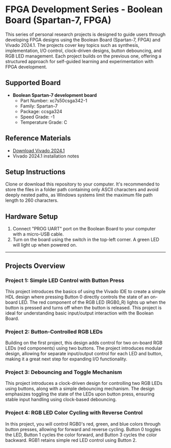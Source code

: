 
# FPGA Development Series - Boolean Board (Spartan-7, FPGA)

This series of personal research projects is designed to guide users through developing FPGA designs using the Boolean Board (Spartan-7, FPGA) and Vivado 2024.1. The projects cover key topics such as synthesis, implementation, I/O control, clock-driven designs, button debouncing, and RGB LED management. Each project builds on the previous one, offering a structured approach for self-guided learning and experimentation with FPGA development.

## Supported Board
- **Boolean Spartan-7 development board**  
  - Part Number: xc7s50csga342-1
  - Family: Spartan-7
  - Package: ccsga324
  - Speed Grade: -1
  - Temperature Grade: C

## Reference Materials
- [Download Vivado 2024.1](https://www.xilinx.com/support/download.html)
- Vivado 2024.1 installation notes

## Setup Instructions
Clone or download this repository to your computer. It's recommended to store the files in a folder path containing only ASCII characters and avoid deeply nested paths, as Windows systems limit the maximum file path length to 260 characters.

## Hardware Setup
1. Connect "PROG UART" port on the Boolean Board to your computer with a micro-USB cable.
2. Turn on the board using the switch in the top-left corner. A green LED will light up when powered on.

---

## Projects Overview

### **Project 1: Simple LED Control with Button Press**
This project introduces the basics of using the Vivado IDE to create a simple HDL design where pressing Button 0 directly controls the state of an on-board LED. The red component of the RGB LED (RGB0_R) lights up when the button is pressed and turns off when the button is released. This project is ideal for understanding basic input/output interaction with the Boolean Board.


### **Project 2: Button-Controlled RGB LEDs**
Building on the first project, this design adds control for two on-board RGB LEDs (red components) using two buttons. The project introduces modular design, allowing for separate input/output control for each LED and button, making it a great next step for expanding I/O functionality.


### **Project 3: Debouncing and Toggle Mechanism**
This project introduces a clock-driven design for controlling two RGB LEDs using buttons, along with a simple debouncing mechanism. The design emphasizes toggling the state of the LEDs upon button press, ensuring stable input handling using clock-based debouncing.


### **Project 4: RGB LED Color Cycling with Reverse Control**
In this project, you will control RGB0's red, green, and blue colors through button presses, allowing for forward and reverse cycling. Button 0 toggles the LED, Button 1 cycles the color forward, and Button 3 cycles the color backward. RGB1 retains simple red LED control using Button 2.

